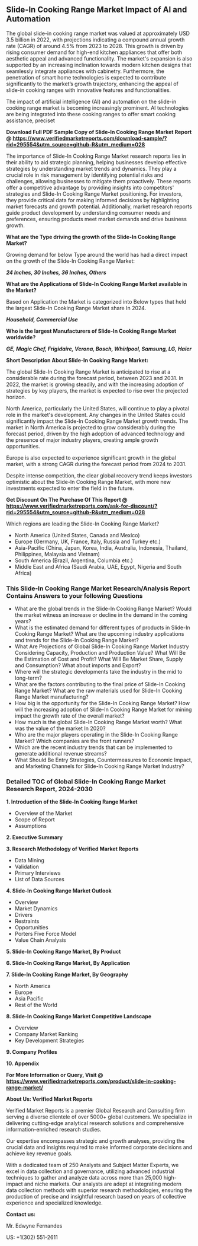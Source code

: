 <h2>Slide-In Cooking Range Market Impact of AI and Automation</h2><p>The global slide-in cooking range market was valued at approximately USD 3.5 billion in 2022, with projections indicating a compound annual growth rate (CAGR) of around 4.5% from 2023 to 2028. This growth is driven by rising consumer demand for high-end kitchen appliances that offer both aesthetic appeal and advanced functionality. The market's expansion is also supported by an increasing inclination towards modern kitchen designs that seamlessly integrate appliances with cabinetry. Furthermore, the penetration of smart home technologies is expected to contribute significantly to the market’s growth trajectory, enhancing the appeal of slide-in cooking ranges with innovative features and functionalities.</p><p>The impact of artificial intelligence (AI) and automation on the slide-in cooking range market is becoming increasingly prominent. AI technologies are being integrated into these cooking ranges to offer smart cooking assistance, preciset</p><p id="" class=""><strong>Download Full PDF Sample Copy of Slide-In Cooking Range Market Report @ <a href="https://www.verifiedmarketreports.com/download-sample/?rid=295554&utm_source=github-R&utm_medium=028" target="_blank">https://www.verifiedmarketreports.com/download-sample/?rid=295554&utm_source=github-R&utm_medium=028</a></strong></p><p>The importance of&nbsp;Slide-In Cooking Range Market research reports lies in their ability to aid strategic planning, helping businesses develop effective strategies by understanding market trends and dynamics. They play a crucial role in risk management by identifying potential risks and challenges, allowing businesses to mitigate them proactively. These reports offer a competitive advantage by providing insights into competitors' strategies and Slide-In Cooking Range Market positioning. For investors, they provide critical data for making informed decisions by highlighting market forecasts and growth potential. Additionally, market research reports guide product development by understanding consumer needs and preferences, ensuring products meet market demands and drive business growth.</p><p><strong>What are the&nbsp;Type driving the growth of the Slide-In Cooking Range Market?</strong></p><p id="" class="">Growing demand for below Type around the world has had a direct impact on the growth of the Slide-In Cooking Range Market:</p><em><strong>24 Inches, 30 Inches, 36 Inches, Others</strong></em></p><strong>What are the&nbsp;Applications&nbsp;of Slide-In Cooking Range Market available in the Market?</strong></p><p id="" class="">Based on Application the Market is categorized into Below types that held the largest Slide-In Cooking Range Market share In 2024.</p><em><strong>Household, Commercial Use</strong></em></p><strong>Who is the largest Manufacturers of Slide-In Cooking Range Market worldwide?</strong></p><p><em><strong>GE, Magic Chef, Frigidaire, Verona, Bosch, Whirlpool, Samsung, LG, Haier</strong></em></p><p id="" class=""><strong>Short Description About Slide-In Cooking Range Market:</strong></p><p>The global Slide-In Cooking Range Market is anticipated to rise at a considerable rate during the forecast period, between 2023 and 2031. In 2022, the market is growing steadily, and with the increasing adoption of strategies by key players, the market is expected to rise over the projected horizon.</p><p>North America, particularly the United States, will continue to play a pivotal role in the market's development. Any changes in the United States could significantly impact the Slide-In Cooking Range Market growth trends. The market in North America is projected to grow considerably during the forecast period, driven by the high adoption of advanced technology and the presence of major industry players, creating ample growth opportunities.</p><p>Europe is also expected to experience significant growth in the global market, with a strong CAGR during the forecast period from 2024 to 2031.</p><p>Despite intense competition, the clear global recovery trend keeps investors optimistic about the Slide-In Cooking Range Market, with more new investments expected to enter the field in the future.</p><p id="" class=""><strong>Get Discount On The Purchase Of This Report @ <a href="https://www.verifiedmarketreports.com/ask-for-discount/?rid=295554&utm_source=github-R&utm_medium=028" target="_blank">https://www.verifiedmarketreports.com/ask-for-discount/?rid=295554&utm_source=github-R&utm_medium=028</a></strong></p>Which regions are leading the Slide-In Cooking Range Market?</p><ul><li>North America (United States, Canada and Mexico)</li><li>Europe (Germany, UK, France, Italy, Russia and Turkey etc.)</li><li>Asia-Pacific (China, Japan, Korea, India, Australia, Indonesia, Thailand, Philippines, Malaysia and Vietnam)</li><li>South America (Brazil, Argentina, Columbia etc.)</li><li>Middle East and Africa (Saudi Arabia, UAE, Egypt, Nigeria and South Africa)</li></ul><h3 id="" class="">This Slide-In Cooking Range Market Research/Analysis Report Contains Answers to your following Questions</h3><ul><li>What are the global trends in the Slide-In Cooking Range Market? Would the market witness an increase or decline in the demand in the coming years?</li><li>What is the estimated demand for different types of products in Slide-In Cooking Range Market? What are the upcoming industry applications and trends for the Slide-In Cooking Range Market?</li><li>What Are Projections of Global Slide-In Cooking Range Market Industry Considering Capacity, Production and Production Value? What Will Be the Estimation of Cost and Profit? What Will Be Market Share, Supply and Consumption? What about imports and Export?</li><li>Where will the strategic developments take the industry in the mid to long-term?</li><li>What are the factors contributing to the final price of Slide-In Cooking Range Market? What are the raw materials used for Slide-In Cooking Range Market manufacturing?</li><li>How big is the opportunity for the Slide-In Cooking Range Market? How will the increasing adoption of Slide-In Cooking Range Market for mining impact the growth rate of the overall market?</li><li>How much is the global Slide-In Cooking Range Market worth? What was the value of the market In 2020?</li><li>Who are the major players operating in the Slide-In Cooking Range Market? Which companies are the front runners?</li><li>Which are the recent industry trends that can be implemented to generate additional revenue streams?</li><li>What Should Be Entry Strategies, Countermeasures to Economic Impact, and Marketing Channels for Slide-In Cooking Range Market Industry?</li></ul><h3 id="" class="">Detailed TOC of Global Slide-In Cooking Range Market Research Report, 2024-2030</h3><p id="" class=""><strong>1. Introduction of the Slide-In Cooking Range Market</strong></p><ul><li>Overview of the Market</li><li>Scope of Report</li><li>Assumptions</li></ul><p id="" class=""><strong>2. Executive Summary</strong></p><p id="" class=""><strong>3. Research Methodology of Verified Market Reports</strong></p><ul><li>Data Mining</li><li>Validation</li><li>Primary Interviews</li><li>List of Data Sources</li></ul><p id="" class=""><strong>4. Slide-In Cooking Range Market Outlook</strong></p><ul><li>Overview</li><li>Market Dynamics</li><li>Drivers</li><li>Restraints</li><li>Opportunities</li><li>Porters Five Force Model</li><li>Value Chain Analysis</li></ul><p id="" class=""><strong>5. Slide-In Cooking Range Market, By Product</strong></p><p id="" class=""><strong>6. Slide-In Cooking Range Market, By Application</strong></p><p id="" class=""><strong>7. Slide-In Cooking Range Market, By Geography</strong></p><ul><li>North America</li><li>Europe</li><li>Asia Pacific</li><li>Rest of the World</li></ul><p id="" class=""><strong>8. Slide-In Cooking Range Market Competitive Landscape</strong></p><ul><li>Overview</li><li>Company Market Ranking</li><li>Key Development Strategies</li></ul><p id="" class=""><strong>9. Company Profiles</strong></p><p id="" class=""><strong>10. Appendix</strong></p><p id="" class=""><strong>For More Information or Query, Visit @ <a href="https://www.verifiedmarketreports.com/product/slide-in-cooking-range-market/" target="_blank">https://www.verifiedmarketreports.com/product/slide-in-cooking-range-market/</a></strong></p><p id="" class=""><strong>About Us: Verified Market Reports</strong></p><p id="" class="">Verified Market Reports is a premier Global Research and Consulting firm serving a diverse clientele of over 5000+ global customers. We specialize in delivering cutting-edge analytical research solutions and comprehensive information-enriched research studies.</p><p id="" class="">Our expertise encompasses strategic and growth analyses, providing the crucial data and insights required to make informed corporate decisions and achieve key revenue goals.</p><p id="" class="">With a dedicated team of 250 Analysts and Subject Matter Experts, we excel in data collection and governance, utilizing advanced industrial techniques to gather and analyze data across more than 25,000 high-impact and niche markets. Our analysts are adept at integrating modern data collection methods with superior research methodologies, ensuring the production of precise and insightful research based on years of collective experience and specialized knowledge.</p><p id="" class=""><strong>Contact us:</strong></p><p id="" class="">Mr. Edwyne Fernandes</p><p id="" class="">US: +1(302) 551-2611</p>